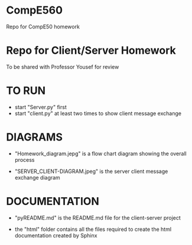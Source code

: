 # CompE560
Repo for CompE50 homework

# Repo for Client/Server Homework
To be shared with Professor Yousef for review

# TO RUN
- start "Server.py" first
- start "client.py" at least two times to show client message exchange

# DIAGRAMS
- "Homework_diagram.jepg" is a flow chart diagram showing the overall process

- "SERVER_CLIENT-DIAGRAM.jpeg" is the server client message exchange diagram

# DOCUMENTATION
- "pyREADME.md" is the README.md file for the client-server project

- the "html" folder contains all the files required to create the html documentation created by Sphinx
